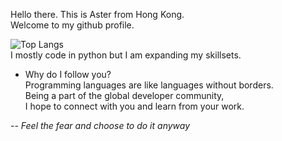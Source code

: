 Hello there. This is Aster from Hong Kong. <br>
Welcome to my github profile. 


![Top Langs](https://github-readme-stats.vercel.app/api/top-langs/?username=aster-fung&theme=dark&hide_progress=true)<br>
I mostly code in python but I am expanding my skillsets. <br>

* Why do I follow you?<br>
Programming languages are like languages without borders. <br>
Being a part of the global developer community,<br>
I hope to connect with you and learn from your work. 

_-- Feel the fear and choose to do it anyway_
